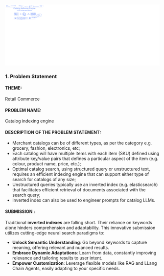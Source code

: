 <!-- ![alt text](images/picsvg_download.svg) -->
<img src="images/picsvg_download.svg" width="2048"/>

### 1. Problem Statement
#### THEME:
Retail Commerce

#### PROBLEM NAME:
Catalog indexing engine

#### DESCRIPTION OF THE PROBLEM STATEMENT:
 - Merchant catalogs can be of different types, as per the category e.g. grocery, fashion, electronics, etc;
 - Each catalog will have multiple items with each item (SKU) defined using attribute key/value pairs that defines a particular aspect of the item (e.g. colour, product name, price, etc.);
 - Optimal catalog search, using structured query or unstructured text, requires an efficient indexing engine that can support either type of search for catalogs of any size;
 - Unstructured queries typically use an inverted index (e.g. elasticsearch) that facilitates efficient retrieval of documents associated with the search query;
 - Inverted index can also be used to engineer prompts for catalog LLMs.

#### SUBMISSION  :
Traditional **inverted indexes** are falling short. Their reliance on keywords alone hinders comprehension and adaptability. This innovative submission utilizes cutting-edge neural search paradigms to:

 - **Unlock Semantic Understanding**: Go beyond keywords to capture meaning, offering relevant and nuanced results.
 - **Embrace Dynamic Adaptations**: Learn from data, constantly improving relevance and tailoring results to user intent.
 - **Empower Customization**: Leverage flexible models like RAG and LLang Chain Agents, easily adapting to your specific needs.

